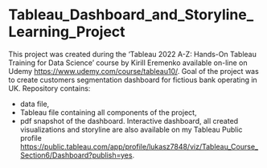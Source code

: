 # Tableau_Dashboard_and_Storyline_Learning_Project
This project was created during the ‘Tableau 2022 A-Z: Hands-On Tableau Training for Data Science’ 
course by Kirill Eremenko available on-line on Udemy https://www.udemy.com/course/tableau10/.
Goal of the project was to create customers segmentation dashboard for fictious bank operating in UK. 
Repository contains:
-	data file,
-	Tableau file containing all components of the project,
-	pdf snapshot of the dashboard.
Interactive dashboard, all created visualizations and storyline are also available on my Tableau Public profile https://public.tableau.com/app/profile/lukasz7848/viz/Tableau_Course_Section6/Dashboard?publish=yes.

